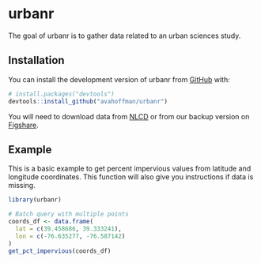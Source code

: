 
# urbanr

<!-- badges: start -->
<!-- badges: end -->

The goal of urbanr is to gather data related to an urban sciences study.

## Installation

You can install the development version of urbanr from [GitHub](https://github.com/) with:

``` r
# install.packages("devtools")
devtools::install_github("avahoffman/urbanr")
```

You will need to download data from [NLCD](https://www.mrlc.gov/data?f%5B0%5D=category%3AFractional%20Impervious%20Surface/) or from our backup version on [Figshare](https://figshare.com/articles/dataset/urbanr_data_Annual_NLCD_FctImp_2024/29549666?file=56194733).

## Example

This is a basic example to get percent impervious values from latitude and longitude coordinates. This function will also give you instructions if data is missing.

``` r
library(urbanr)

# Batch query with multiple points
coords_df <- data.frame(
  lat = c(39.458686, 39.333241),
  lon = c(-76.635277, -76.587142)
)
get_pct_impervious(coords_df)
```

